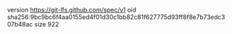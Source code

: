 version https://git-lfs.github.com/spec/v1
oid sha256:9bc9bc6f4aa0155ed4f01d30c1bb82c81f627775d93ff8f8e7b73edc307b48ac
size 922
